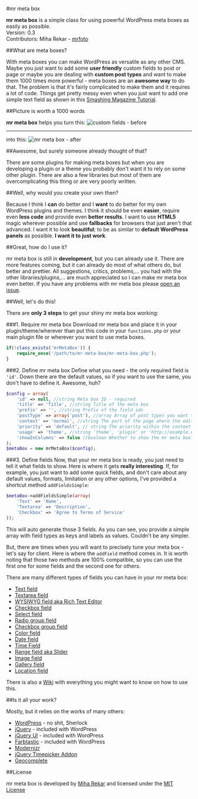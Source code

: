 #mr meta box

**mr meta box** is a simple class for using powerful WordPress meta boxes as easily as possible.  
Version: 0.3  
Contributors: Miha Rekar - [mrfoto](https://github.com/mrfoto)

##What are meta boxes?

With meta boxes you can make WordPress as versatile as any other CMS. Maybe you just want to add some **user friendly** custom fields to post or page or maybe you are dealing with **custom post types** and want to make them 1000 times more powerful - meta boxes are an **awesome way** to do that. The problem is that it's fairly complicated to make them and it requires a lot of code. Things get pretty messy even when you just want to add one simple text field as shown in this [Smashing Magazine Tutorial](http://wp.smashingmagazine.com/2011/10/04/create-custom-post-meta-boxes-wordpress/).

##Picture is worth a 1000 words

**mr meta box** helps you turn this:
![custom fields - before](https://raw.github.com/wiki/mrfoto/mr-meta-box/before.png)

---

into this:
![mr meta box - after](https://raw.github.com/wiki/mrfoto/mr-meta-box/after.png)

##Awesome, but surely someone already thought of that?

There are some plugins for making meta boxes but when you are developing a plugin or a theme you probably don't want it to rely on some other plugin. There are also a few libraries but most of them are overcomplicating this thing or are very poorly written.

##Well, why would you create your own then?

Because I think I **can** do better and I **want** to do better for my own WordPress plugins and themes. I think it should be even **easier**, require even **less code** and provide even **better results**. I want to use **HTML5** magic wherever possible and use **fallbacks** for browsers that just aren't that advanced. I want it to look **beautiful**; to be as similar to **default WordPress panels** as possible. **I want it to just work**.

##Great, how do I use it?

mr meta box is still in **development**, but you can already use it. There are more features coming, but it can already do most of what others do, but better and prettier. All suggestions, critics, problems,… you had with the other libraries/plugins,… are much appreciated so I can make mr meta box even better. If you have any problems with mr meta box please [open an issue](https://github.com/mrfoto/mr-meta-box/issues).

##Well, let's do this!

There are **only 3 steps** to get your shiny mr meta box working:

###1. Require mr meta box
Download mr meta box and place it in your plugin/theme/wherever than put this code in your `functions.php` or your main plugin file or wherever you want to use meta boxes.
```php
if(!class_exists('mrMetaBox')) {
	require_once('/path/to/mr-meta-box/mr-meta-box.php');
}
```

###2. Define mr meta box
Define what you need - the only required field is `'id'`. Down there are the default values, so if you want to use the same, you don't have to define it. Awesome, huh?
```php
$config = array(
	'id' => null, //string Meta box ID - required
	'title' => 'Title', //string Title of the meta box
	'prefix' => '', //string Prefix of the field ids
	'postType' => array('post'), //array Array of post types you want to add meta box to
	'context' => 'normal', //string The part of the page where the edit screen section should be shown ('normal', 'advanced', or 'side')
	'priority' => 'default', // string The priority within the context where the boxes should show ('high', 'core', 'default' or 'low')
	'usage' => 'theme', //string 'theme', 'plugin' or 'http://example.com/path/to/mr-meta-box/folder'
	'showInColumns' => false //boolean Whether to show the mr meta box fields in 3 columns - comes handy where there is many fields in one mr meta box
);
$metaBox = new mrMetaBox($config);
```

###3. Define fields
Now, that your mr meta box is ready, you just need to tell it what fields to show. Here is where it gets **really interesting**. If, for example, you just want to add some quick fields, and don't care about any default values, formats, limitation or any other options, I've provided a shortcut method `addFieldsSimple`:
```php
$metaBox->addFieldsSimple(array(
	'Text' => 'Name',
	'Textarea' => 'Description',
	'Checkbox' => 'Agree to Terms of Service'
));
```
This will auto generate those 3 fields. As you can see, you provide a simple array with field types as keys and labels as values. Couldn't be any simpler.

But, there are times when you will want to precisely tune your meta box - let's say for client. Here is where the `addField` method comes in. It is worth noting that those two methods are 100% compatible, so you can use the first one for some fields and the second one for others.

There are many different types of fields you can have in your mr meta box:

* [Text field](https://github.com/mrfoto/mr-meta-box/wiki/Text-field)
* [Textarea field](https://github.com/mrfoto/mr-meta-box/wiki/Textarea-field)
* [WYSIWYG field aka Rich Text Editor](https://github.com/mrfoto/mr-meta-box/wiki/WYSIWYG-field-aka-Rich-Text-Editor)
* [Checkbox field](https://github.com/mrfoto/mr-meta-box/wiki/Checkbox-field)
* [Select field](https://github.com/mrfoto/mr-meta-box/wiki/Select-field)
* [Radio group field](https://github.com/mrfoto/mr-meta-box/wiki/Radio-group-field)
* [Checkbox group field](https://github.com/mrfoto/mr-meta-box/wiki/Checkbox-group-field)
* [Color field](https://github.com/mrfoto/mr-meta-box/wiki/Color-field)
* [Date field](https://github.com/mrfoto/mr-meta-box/wiki/Date-field)
* [Time Field](https://github.com/mrfoto/mr-meta-box/wiki/Time-Field)
* [Range field aka Slider](https://github.com/mrfoto/mr-meta-box/wiki/Range-field-aka-Slider)
* [Image field](https://github.com/mrfoto/mr-meta-box/wiki/Image-field)
* [Gallery field](https://github.com/mrfoto/mr-meta-box/wiki/Gallery-field)
* [Location field](https://github.com/mrfoto/mr-meta-box/wiki/Location-field)

There is also a [Wiki](https://github.com/mrfoto/mr-meta-box/wiki) with everything you might want to know on how to use this.

##Is it all your work?

Mostly, but it relies on the works of many others:
* [WordPress](http://wordpress.org/) - no shit, Sherlock
* [jQuery](http://jquery.com/) - included with WordPress
* [jQuery UI](http://jqueryui.com/)  - included with WordPress
* [Farbtastic](http://acko.net/blog/farbtastic-jquery-color-picker-plug-in/) - included with WordPress
* [Modernizr](http://modernizr.com/)
* [jQuery Timepicker Addon](http://trentrichardson.com/examples/timepicker/)
* [Geocomplete](http://ubilabs.github.com/geocomplete/)

##License

mr meta box is developed by [Miha Rekar](http://mr.si/) and licensed under the [MIT License](http://opensource.org/licenses/mit-license.php)